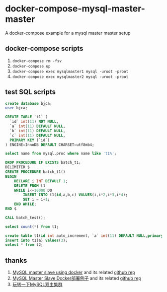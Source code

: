 # docker-compose-mysql-master-master
A docker-compose example for a mysql master master setup

## docker-compose scripts

1. `docker-compose rm -fsv`
1. `docker-compose up`
1. `docker-compose exec mysqlmaster1 mysql -uroot -proot`
1. `docker-compose exec mysqlmaster2 mysql -uroot -proot`


## test SQL scripts

```sql
create database bjca;
user bjca;

CREATE TABLE `t1` (
  `id` int(11) NOT NULL,
  `a` int(11) DEFAULT NULL,
  `b` int(11) DEFAULT NULL,
  `c` int(11) DEFAULT NULL,
  PRIMARY KEY (`id`)
) ENGINE=InnoDB DEFAULT CHARSET=utf8mb4;

select name from mysql.proc where name like 't1%';

DROP PROCEDURE IF EXISTS batch_t1;
DELIMITER $
CREATE PROCEDURE batch_t1()
BEGIN
    DECLARE i INT DEFAULT 1;
    DELETE FROM t1
    WHILE i<=10000 DO
        INSERT INTO t1(id,a,b,c) VALUES(i,i*2,i*3,i*4);
        SET i = i+1;
    END WHILE;
END $

CALL batch_test();

select count(*) from t1;

create table t1(id int auto_increment, `a` int(11) DEFAULT NULL,primary key(id));
insert into t1(a) values(3);
select * from t2;
```


## thanks

1. [MySQL master slave using docker](https://tarunlalwani.com/post/mysql-master-slave-using-docker/) and its related [github rep](https://github.com/tarunlalwani/docker-compose-mysql-master-slave)
1. [MySQL Master Slave Docker部署例子](https://chanjarster.github.io/post/mysql-master-slave-docker-example/) and its related [github rep](https://github.com/chanjarster/mysql-master-slave-docker-example)
1. [玩转一下MySQL双主集群](https://github.com/bingoohuang/blog/issues/118)